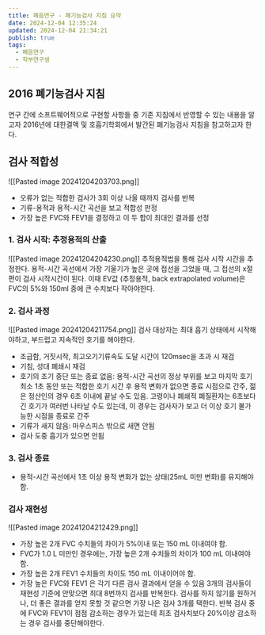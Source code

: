```yaml
---
title: 폐음연구 - 폐기능검사 지침 요약
date: 2024-12-04 12:35:24
updated: 2024-12-04 21:34:21
publish: true
tags:
  - 폐음연구
  - 학부연구생
---
```

## 2016 폐기능검사 지침
연구 간에 소프트웨어적으로 구현할 사항들 중 기존 지침에서 반영할 수 있는 내용을 알고자 2016년에 대한결액 및 호흡기학회에서 발간된 폐기능검사 지침을 참고하고자 한다.
## 검사 적합성
![[Pasted image 20241204203703.png]]
- 오류가 없는 적합한 검사가 3회 이상 나올 때까지 검사를 반복
- 기류-용적과 용적-시간 곡선을 보고 적합성 판정
- 가장 높은 FVC와 FEV1을 결정하고 이 두 합이 최대인 결과를 선정

### 1. 검사 시작: 추정용적의 산출
   ![[Pasted image 20241204204230.png]]
   추적용적법을 통해 검사 시작 시간을 추정한다. 용적-시간 곡선에서 가장 기울기가 높은 곳에 접선을 그었을 때, 그 접선의 x절편이 검사 시작시간이 된다. 이때 EV값 (추정용적, back extrapolated volume)은 FVC의 5%와 150ml 중에 큰 수치보다 작아야한다.
### 2. 검사 과정
![[Pasted image 20241204211754.png]]
   검사 대상자는 최대 흡기 상태에서 시작해야하고, 부드럽고 지속적인 호기를 해야한다.
   - 조급함, 거짓시작, 최고오기기류속도 도달 시간이 120msec을 초과 시 재검
   - 기침, 성대 폐쇄시 재검
   - 호기의 조기 중단 또는 종료 없음: 용적-시간 곡선의 정상 부위를 보고 마지막 호기 최소 1초 동안 또는 적합한 호기 시간 후 용적 변화가 없으면 종료 시점으로 간주, 젊은 정산인의 경우 6초 이내에 끝날 수도 있음. 고령이나 폐쇄적 폐질환자는 6초보다 긴 호기가 여러번 나타날 수도 있는데, 이 경우는 검사자가 보고 더 이상 호기 불가능한 시점을 종료로 간주
   - 기류가 새지 않음: 마우스피스 밖으로 새면 안됨
   - 검사 도중 흡기가 있으면 안됨

### 3. 검사 종료
- 용적-시간 곡선에서 1초 이상 용적 변화가 없는 상태(25mL 미만 변화)를 유지해야함.

### 검사 재현성
![[Pasted image 20241204212429.png]]
- 가장 높은 2개 FVC 수치들의 차이가 5%이내 또는 150 mL 이내여야 함.
- FVC가 1.0 L 미만인 경우에는, 가장 높은 2개 수치들의 차이가 100 mL 이내여야 함.
- 가장 높은 2개 FEV1 수치들의 차이도 150 mL 이내이어야 함.
- 가장 높은 FVC와 FEV1 은 각기 다른 검사 결과에서 얻을 수 있음
3개의 검사들이 재현성 기준에 안맞으면 최대 8번까지 검사를 반복한다. 검사를 하지 않기를 원하거나, 더 좋은 결과를 얻지 못할 것 같으면 가장 나은 검사 3개를 택한다.
반복 검사 중에 FVC와 FEV1이 점점 감소하는 경우가 있는데 최초 검사치보다 20%이상 감소하는 경우 검사를 중단해야한다.